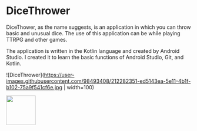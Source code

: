 # DiceThrower

DiceThower, as the name suggests, is an application in which you can throw basic and unusual dice. The use of this application can be while playing TTRPG and other games.

The application is written in the Kotlin language and created by Android Studio. I created it to learn the basic functions of Android Studio, Git, and Kotlin.

![DiceThrower](https://user-images.githubusercontent.com/98493408/212282351-ed5143ea-5e11-4b1f-b102-75a9f541cf6e.jpg | width=100)

<img src="[https://your-image-url.type](https://user-images.githubusercontent.com/98493408/212282351-ed5143ea-5e11-4b1f-b102-75a9f541cf6e.jpg)" width="80" height="80">
